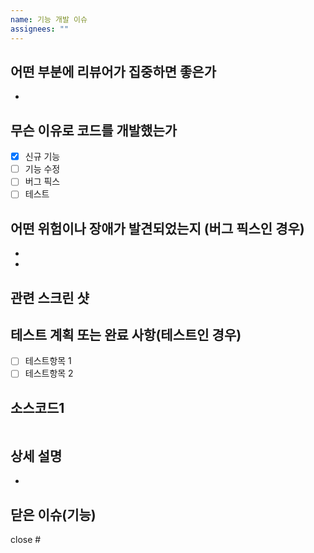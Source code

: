 ```yaml
---
name: 기능 개발 이슈
assignees: ""
---
```


## 어떤 부분에 리뷰어가 집중하면 좋은가

-

## 무슨 이유로 코드를 개발했는가

- [x] 신규 기능
- [ ] 기능 수정
- [ ] 버그 픽스
- [ ] 테스트

## 어떤 위험이나 장애가 발견되었는지 (버그 픽스인 경우)

-
-

## 관련 스크린 샷

## 테스트 계획 또는 완료 사항(테스트인 경우)

- [ ] 테스트항목 1
- [ ] 테스트항목 2

## 소스코드1

```javascript

```

## 상세 설명

-

## 닫은 이슈(기능)

close #
